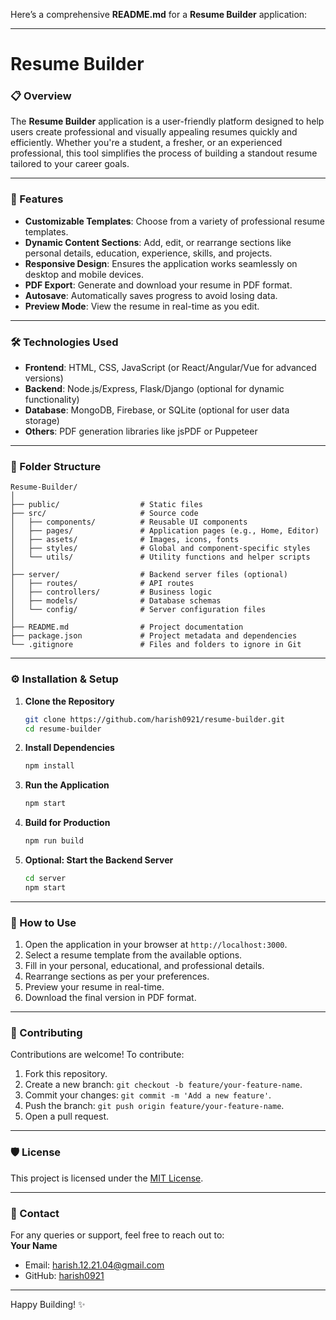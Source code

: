 Here’s a comprehensive **README.md** for a **Resume Builder** application:

---

# Resume Builder  

### 📋 Overview  
The **Resume Builder** application is a user-friendly platform designed to help users create professional and visually appealing resumes quickly and efficiently. Whether you're a student, a fresher, or an experienced professional, this tool simplifies the process of building a standout resume tailored to your career goals.

---

### 🚀 Features  
- **Customizable Templates**: Choose from a variety of professional resume templates.  
- **Dynamic Content Sections**: Add, edit, or rearrange sections like personal details, education, experience, skills, and projects.  
- **Responsive Design**: Ensures the application works seamlessly on desktop and mobile devices.  
- **PDF Export**: Generate and download your resume in PDF format.  
- **Autosave**: Automatically saves progress to avoid losing data.  
- **Preview Mode**: View the resume in real-time as you edit.  

---

### 🛠️ Technologies Used  
- **Frontend**: HTML, CSS, JavaScript (or React/Angular/Vue for advanced versions)  
- **Backend**: Node.js/Express, Flask/Django (optional for dynamic functionality)  
- **Database**: MongoDB, Firebase, or SQLite (optional for user data storage)  
- **Others**: PDF generation libraries like jsPDF or Puppeteer  

---

### 📂 Folder Structure  
```
Resume-Builder/
│
├── public/                  # Static files  
├── src/                     # Source code  
│   ├── components/          # Reusable UI components  
│   ├── pages/               # Application pages (e.g., Home, Editor)  
│   ├── assets/              # Images, icons, fonts  
│   ├── styles/              # Global and component-specific styles  
│   └── utils/               # Utility functions and helper scripts  
│
├── server/                  # Backend server files (optional)  
│   ├── routes/              # API routes  
│   ├── controllers/         # Business logic  
│   ├── models/              # Database schemas  
│   └── config/              # Server configuration files  
│
├── README.md                # Project documentation  
├── package.json             # Project metadata and dependencies  
└── .gitignore               # Files and folders to ignore in Git  
```

---

### ⚙️ Installation & Setup  

1. **Clone the Repository**  
   ```bash  
   git clone https://github.com/harish0921/resume-builder.git  
   cd resume-builder  
   ```  

2. **Install Dependencies**  
   ```bash  
   npm install  
   ```  

3. **Run the Application**  
   ```bash  
   npm start  
   ```  

4. **Build for Production**  
   ```bash  
   npm run build  
   ```  

5. **Optional: Start the Backend Server**  
   ```bash  
   cd server  
   npm start  
   ```  

---

### 🌟 How to Use  

1. Open the application in your browser at `http://localhost:3000`.  
2. Select a resume template from the available options.  
3. Fill in your personal, educational, and professional details.  
4. Rearrange sections as per your preferences.  
5. Preview your resume in real-time.  
6. Download the final version in PDF format.  

---

### 🤝 Contributing  
Contributions are welcome! To contribute:  
1. Fork this repository.  
2. Create a new branch: `git checkout -b feature/your-feature-name`.  
3. Commit your changes: `git commit -m 'Add a new feature'`.  
4. Push the branch: `git push origin feature/your-feature-name`.  
5. Open a pull request.  

---

### 🛡️ License  
This project is licensed under the [MIT License](LICENSE).  

---

### 📧 Contact  
For any queries or support, feel free to reach out to:  
**Your Name**  
- Email: [harish.12.21.04@gmail.com](mailto:your.email@example.com)  
- GitHub: [harish0921](https://github.com/your-username)  

---

Happy Building! ✨  

